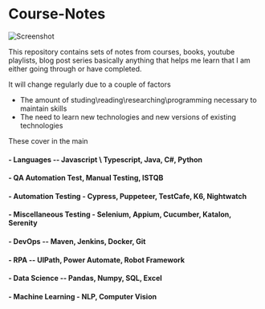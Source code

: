 # Course-Notes
![Screenshot](https://i.imgur.com/YCLAYAv.jpg)

This repository contains sets of notes from courses, books, youtube playlists, blog post series
basically anything that helps me learn that I am either going through or have completed. 

It will change regularly due to a couple of factors
  - The amount of studing\reading\researching\programming necessary to maintain skills
  - The need to learn new technologies and new versions of existing technologies
  
These cover in the main
  #### - Languages -- Javascript \ Typescript, Java, C#, Python
  #### - QA Automation Test, Manual Testing, ISTQB
  #### - Automation Testing - Cypress, Puppeteer, TestCafe, K6, Nightwatch
  #### - Miscellaneous Testing - Selenium, Appium, Cucumber, Katalon,  Serenity
  #### - DevOps -- Maven, Jenkins, Docker, Git
  #### - RPA -- UIPath, Power Automate, Robot Framework
  #### - Data Science -- Pandas, Numpy, SQL, Excel
  #### - Machine Learning - NLP, Computer Vision
